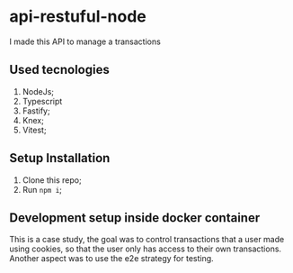 # api-restuful-node

I made this API to manage a transactions

## Used tecnologies

1. NodeJs;
2. Typescript
3. Fastify;
4. Knex;
5. Vitest;

## Setup Installation

1. Clone this repo;
2. Run ``` npm i ```;  

## Development setup inside docker container

This is a case study, the goal was to control transactions that a user made using cookies, so that the user only has access to their own transactions. Another aspect was to use the e2e strategy for testing.
